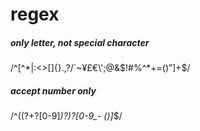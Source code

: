 # regex

##### only letter, not special character
/^[^*|:<>[\]{}.,?/`~¥£€\\';@&$!#%^*+=()”]+$/

##### accept number only
/^(\(?\+?[0-9]*\)?)?[0-9_\- \(\)]*$/
